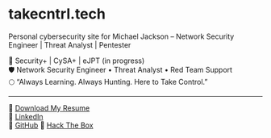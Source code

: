 # takecntrl.tech
Personal cybersecurity site for Michael Jackson – Network Security Engineer | Threat Analyst | Pentester

🔐 Security+ | CySA+ | eJPT (in progress)  
🛡️ Network Security Engineer • Threat Analyst • Red Team Support  
🌕 “Always Learning. Always Hunting. Here to Take Control.”

---

📄 [Download My Resume](Michael_Jackson_Cybersecurity_Resume.pdf)  
💼 [LinkedIn](https://linkedin.com/in/takecntrl)  
🧰 [GitHub](https://github.com/takecntrl)
🧠 [Hack The Box](https://app.hackthebox.com/profile/954382)
